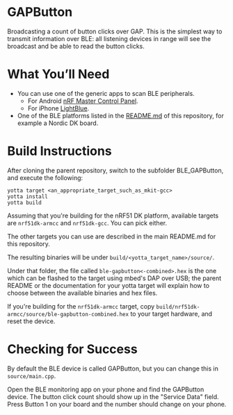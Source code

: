 GAPButton
============
Broadcasting a count of button clicks over GAP. This is the simplest way to transmit information over BLE: all listening devices in range will see the broadcast and be able to read the button clicks.

What You’ll Need
================
- You can use one of the generic apps to scan BLE peripherals.
  - For Android [nRF Master Control Panel](https://play.google.com/store/apps/details?id=no.nordicsemi.android.mcp&hl=en).
  - For iPhone [LightBlue](https://itunes.apple.com/gb/app/lightblue-bluetooth-low-energy/id557428110?mt=8).
- One of the BLE platforms listed in the [README.md](https://github.com/ARMmbed/ble-examples/tree/oob-oct15) of this repository, for example a Nordic DK board.

Build Instructions
==================

After cloning the parent repository, switch to the subfolder BLE_GAPButton, and
execute the following:

```Shell
yotta target <an_appropriate_target_such_as_mkit-gcc>
yotta install
yotta build
```

Assuming that you're building for the nRF51 DK platform, available targets are
`nrf51dk-armcc` and `nrf51dk-gcc`. You can pick either.

The other targets you can use are described in the main README.md for this repository.

The resulting binaries will be under `build/<yotta_target_name>/source/`.

Under that folder, the file called `ble-gapbutton<-combined>.hex` is the one which can be flashed to the target using mbed's DAP over USB; the parent README or the documentation for your yotta target will explain how to choose between the available binaries and hex files.

If you're building for the `nrf51dk-armcc` target, copy `build/nrf51dk-armcc/source/ble-gapbutton-combined.hex` to your target hardware, and reset the device.

Checking for Success
====================

By default the BLE device is called GAPButton, but you can change this in `source/main.cpp`.

Open the BLE monitoring app on your phone and find the GAPButton device. The button click count should show up in the "Service Data" field. Press Button 1 on your board and the number should change on your phone.
